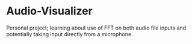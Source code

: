 # Audio-Visualizer
Personal project; learning about use of FFT on both audio file inputs and potentially taking input directly from a microphone.
